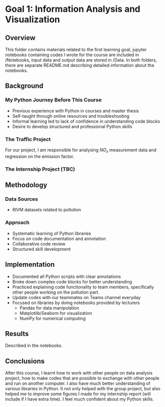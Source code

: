 # Goal 1: Information Analysis and Visualization

## Overview
This folder contains materials related to the first learning goal, jupyter notebooks containing codes I wrote for the course are included in /Notebooks, input data and output data are stored in /Data. In both folders, there are separate README.md describing detailed information about the notebooks.

## Background
### My Python Journey Before This Course
- Previous experience with Python in courses and master thesis
- Self-taught through online resources and troubleshooting
- Informal learning led to lack of confidence in understanding code blocks
- Desire to develop structured and professional Python skills
  
### The Traffic Project
For our project, I am responsible for analysing $NO_x$ measurement data and regression on the emission factor.
 
### The Internship Project (TBC)

## Methodology
### Data Sources
- RIVM datasets related to pollution

### Approach
- Systematic learning of Python libraries
- Focus on code documentation and annotation
- Collaborative code review
- Structured skill development

## Implementation
- Documented all Python scripts with clear annotations
- Broke down complex code blocks for better understanding
- Practiced explaining code functionality to team members, specifically other people working on the pollution part.
- Update codes with our teammates on Teams channel everyday
- Focused on libraries by doing notebooks provided by lecturers
  - Pandas for data manipulation
  - Matplotlib/Seaborn for visualization
  - NumPy for numerical computing

## Results
Described in the notebooks.

## Conclusions
After this course, I learnt how to work with other people on data analysis project, how to make codes that are possible to exchange with other people and run on another computer. I also have much better understanding of various libraries in Python. It not only helped with the group project, but also helped me to improve some figures I made for my internship report (will include if I have extra time). I feel much confident about my Python skills.
